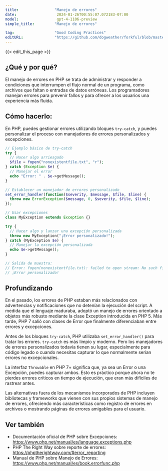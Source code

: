 ```yaml
---
title:                "Manejo de errores"
date:                  2024-01-26T00:55:07.072183-07:00
model:                 gpt-4-1106-preview
simple_title:         "Manejo de errores"

tag:                  "Good Coding Practices"
editURL:              "https://github.com/dogweather/forkful/blob/master/content/es/php/handling-errors.md"
---
```


{{< edit_this_page >}}

## ¿Qué y por qué?
El manejo de errores en PHP se trata de administrar y responder a condiciones que interrumpen el flujo normal de un programa, como archivos que faltan o entradas de datos erróneas. Los programadores manejan errores para prevenir fallos y para ofrecer a los usuarios una experiencia más fluida.

## Cómo hacerlo:
En PHP, puedes gestionar errores utilizando bloques `try-catch`, y puedes personalizar el proceso con manejadores de errores personalizados y excepciones.

```php
// Ejemplo básico de try-catch
try {
  // Hacer algo arriesgado
  $file = fopen("nonexistentfile.txt", "r");
} catch (Exception $e) {
  // Manejar el error
  echo "Error: " . $e->getMessage();
}

// Establecer un manejador de errores personalizado
set_error_handler(function($severity, $message, $file, $line) {
  throw new ErrorException($message, 0, $severity, $file, $line);
});

// Usar excepciones
class MyException extends Exception {}

try {
  // Hacer algo y lanzar una excepción personalizada
  throw new MyException("¡Error personalizado!");
} catch (MyException $e) {
  // Manejar la excepción personalizada
  echo $e->getMessage();
}

// Salida de muestra:
// Error: fopen(nonexistentfile.txt): failed to open stream: No such file or directory
// ¡Error personalizado!
```

## Profundizando
En el pasado, los errores de PHP estaban más relacionados con advertencias y notificaciones que no detenían la ejecución del script. A medida que el lenguaje maduraba, adoptó un manejo de errores orientado a objetos más robusto mediante la clase Exception introducida en PHP 5. Más tarde, PHP 7 salió con clases de Error que finalmente diferenciaban entre errores y excepciones.

Antes de los bloques `try-catch`, PHP utilizaba `set_error_handler()` para tratar los errores. `try-catch` es más limpio y moderno. Pero los manejadores de errores personalizados todavía tienen su lugar, especialmente para código legado o cuando necesitas capturar lo que normalmente serían errores no excepcionales.

La interfaz `Throwable` en PHP 7+ significa que, ya sea un Error o una Excepción, puedes capturar ambos. Esto es práctico porque ahora no te pierdes errores críticos en tiempo de ejecución, que eran más difíciles de rastrear antes.

Las alternativas fuera de los mecanismos incorporados de PHP incluyen bibliotecas y frameworks que vienen con sus propios sistemas de manejo de errores, ofreciendo más características como registro de errores en archivos o mostrando páginas de errores amigables para el usuario.

## Ver también
- Documentación oficial de PHP sobre Excepciones: https://www.php.net/manual/es/language.exceptions.php
- PHP The Right Way sobre reporte de errores: https://phptherightway.com/#error_reporting
- Manual de PHP sobre Manejo de Errores: https://www.php.net/manual/es/book.errorfunc.php

